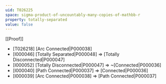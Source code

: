 ```yaml
---
uid: T026225
space: sigma-product-of-uncountably-many-copies-of-mathbb-r
property: totally-separated
value: false
---
```

[[Proof]]

* [T026218] [Arc Connected|P000038]
* [I000046] [Totally Separated|P000048] => [Totally Disconnected|P000047]
* [I000052] [Totally Disconnected|P000047] => ~[Connected|P000036]
* [I000040] [Path Connected|P000037] => [Connected|P000036]
* [I000039] [Arc Connected|P000038] => [Path Connected|P000037]

